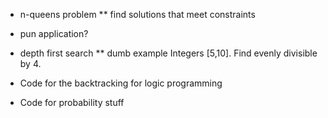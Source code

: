 * n-queens problem
** find solutions that meet constraints
* pun application?

* depth first search
** dumb example Integers [5,10].  Find evenly divisible by 4.

* Code for the backtracking for logic programming
* Code for probability stuff